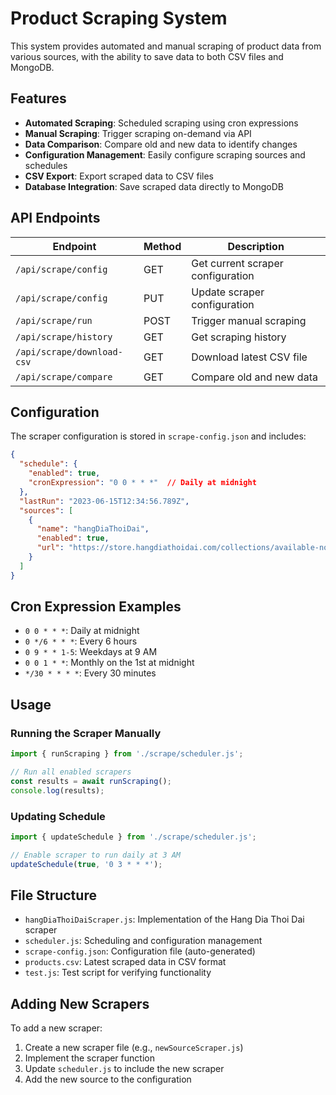 # Product Scraping System

This system provides automated and manual scraping of product data from various sources, with the ability to save data to both CSV files and MongoDB.

## Features

- **Automated Scraping**: Scheduled scraping using cron expressions
- **Manual Scraping**: Trigger scraping on-demand via API
- **Data Comparison**: Compare old and new data to identify changes
- **Configuration Management**: Easily configure scraping sources and schedules
- **CSV Export**: Export scraped data to CSV files
- **Database Integration**: Save scraped data directly to MongoDB

## API Endpoints

| Endpoint | Method | Description |
|----------|--------|-------------|
| `/api/scrape/config` | GET | Get current scraper configuration |
| `/api/scrape/config` | PUT | Update scraper configuration |
| `/api/scrape/run` | POST | Trigger manual scraping |
| `/api/scrape/history` | GET | Get scraping history |
| `/api/scrape/download-csv` | GET | Download latest CSV file |
| `/api/scrape/compare` | GET | Compare old and new data |

## Configuration

The scraper configuration is stored in `scrape-config.json` and includes:

```json
{
  "schedule": {
    "enabled": true,
    "cronExpression": "0 0 * * *"  // Daily at midnight
  },
  "lastRun": "2023-06-15T12:34:56.789Z",
  "sources": [
    {
      "name": "hangDiaThoiDai",
      "enabled": true,
      "url": "https://store.hangdiathoidai.com/collections/available-now"
    }
  ]
}
```

## Cron Expression Examples

- `0 0 * * *`: Daily at midnight
- `0 */6 * * *`: Every 6 hours
- `0 9 * * 1-5`: Weekdays at 9 AM
- `0 0 1 * *`: Monthly on the 1st at midnight
- `*/30 * * * *`: Every 30 minutes

## Usage

### Running the Scraper Manually

```javascript
import { runScraping } from './scrape/scheduler.js';

// Run all enabled scrapers
const results = await runScraping();
console.log(results);
```

### Updating Schedule

```javascript
import { updateSchedule } from './scrape/scheduler.js';

// Enable scraper to run daily at 3 AM
updateSchedule(true, '0 3 * * *');
```

## File Structure

- `hangDiaThoiDaiScraper.js`: Implementation of the Hang Dia Thoi Dai scraper
- `scheduler.js`: Scheduling and configuration management
- `scrape-config.json`: Configuration file (auto-generated)
- `products.csv`: Latest scraped data in CSV format
- `test.js`: Test script for verifying functionality

## Adding New Scrapers

To add a new scraper:

1. Create a new scraper file (e.g., `newSourceScraper.js`)
2. Implement the scraper function
3. Update `scheduler.js` to include the new scraper
4. Add the new source to the configuration 